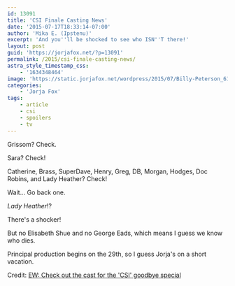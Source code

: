 ```yaml
---
id: 13091
title: 'CSI Finale Casting News'
date: '2015-07-17T18:33:14-07:00'
author: 'Mika E. (Ipstenu)'
excerpt: 'And you''ll be shocked to see who ISN''T there!'
layout: post
guid: 'https://jorjafox.net/?p=13091'
permalink: /2015/csi-finale-casting-news/
astra_style_timestamp_css:
    - '1634348464'
image: 'https://static.jorjafox.net/wordpress/2015/07/Billy-Peterson_612x380.jpg'
categories:
    - 'Jorja Fox'
tags:
    - article
    - csi
    - spoilers
    - tv
---
```


Grissom? Check.

Sara? Check!

Catherine, Brass, SuperDave, Henry, Greg, DB, Morgan, Hodges, Doc Robins, and Lady Heather? Check!

Wait... Go back one.

<em>Lady Heather</em>!?

There's a shocker!

But no Elisabeth Shue and no George Eads, which means I guess we know who dies.

Principal production begins on the 29th, so I guess Jorja's on a short vacation.

Credit: <a href="http://www.ew.com/article/2015/07/17/check-out-cast-csi-goodbye-special">EW: Check out the cast for the 'CSI' goodbye special</a>